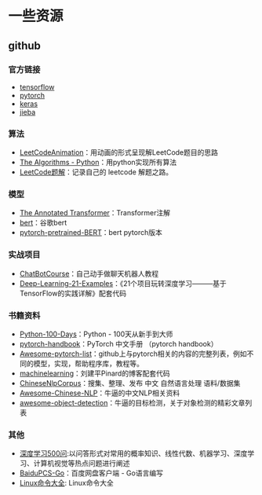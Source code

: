 # 一些资源

## github

### 官方链接

* [tensorflow](https://github.com/tensorflow/tensorflow)
* [pytorch](https://github.com/pytorch/pytorch)
* [keras](https://github.com/keras-team/keras)
* [jieba](https://github.com/fxsjy/jieba)


### 算法

* [LeetCodeAnimation](https://github.com/MisterBooo/LeetCodeAnimation)：用动画的形式呈现解LeetCode题目的思路
* [The Algorithms - Python](https://github.com/TheAlgorithms/Python)：用python实现所有算法
* [LeetCode题解](https://github.com/azl397985856/leetcode)：记录自己的 leetcode 解题之路。

### 模型
* [The Annotated Transformer](https://github.com/harvardnlp/annotated-transformer)：Transformer注解
* [bert](https://github.com/google-research/bert)：谷歌bert
* [pytorch-pretrained-BERT](https://github.com/huggingface/pytorch-pretrained-BERT)：bert pytorch版本

### 实战项目
* [ChatBotCourse](https://github.com/warmheartli/ChatBotCourse)：自己动手做聊天机器人教程 
* [Deep-Learning-21-Examples]( https://github.com/hzy46/Deep-Learning-21-Examples)：《21个项目玩转深度学习———基于TensorFlow的实践详解》配套代码

### 书籍资料

* [Python-100-Days](https://github.com/jackfrued/Python-100-Days)：Python - 100天从新手到大师
* [pytorch-handbook](https://github.com/zergtant/pytorch-handbook)：PyTorch 中文手册 （pytorch handbook）
* [Awesome-pytorch-list](https://github.com/bharathgs/Awesome-pytorch-list)：github上与pytorch相关的内容的完整列表，例如不同的模型，实现，帮助程序库，教程等。
* [machinelearning](https://github.com/ljpzzz/machinelearning)：刘建平Pinard的博客配套代码
* [ChineseNlpCorpus](https://github.com/SophonPlus/ChineseNlpCorpus)：搜集、整理、发布 中文 自然语言处理 语料/数据集
* [Awesome-Chinese-NLP](https://github.com/crownpku/Awesome-Chinese-NLP)：牛逼的中文NLP相关资料
* [awesome-object-detection](https://github.com/amusi/awesome-object-detection)：牛逼的目标检测，关于对象检测的精彩文章列表

### 其他

* [深度学习500问](https://github.com/scutan90/DeepLearning-500-questions):以问答形式对常用的概率知识、线性代数、机器学习、深度学习、计算机视觉等热点问题进行阐述
* [BaiduPCS-Go](https://github.com/iikira/BaiduPCS-Go)：百度网盘客户端 - Go语言编写
* [Linux命令大全](https://github.com/jaywcjlove/linux-command): Linux命令大全